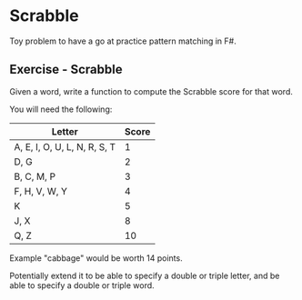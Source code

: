 # Scrabble

Toy problem to have a go at practice pattern matching in F#.

## Exercise - Scrabble

Given a word, write a function to compute the Scrabble score for that word.

You will need the following:

| Letter                       | Score |
| ---------------------------- | ----- |
| A, E, I, O, U, L, N, R, S, T | 1     |
| D, G                         | 2     |
| B, C, M, P                   | 3     |
| F, H, V, W, Y                | 4     |
| K                            | 5     |
| J, X                         | 8     |
| Q, Z                         | 10    |

Example "cabbage" would be worth 14 points.

Potentially extend it to be able to specify a double or triple letter, and be able to specify a double or triple word.
